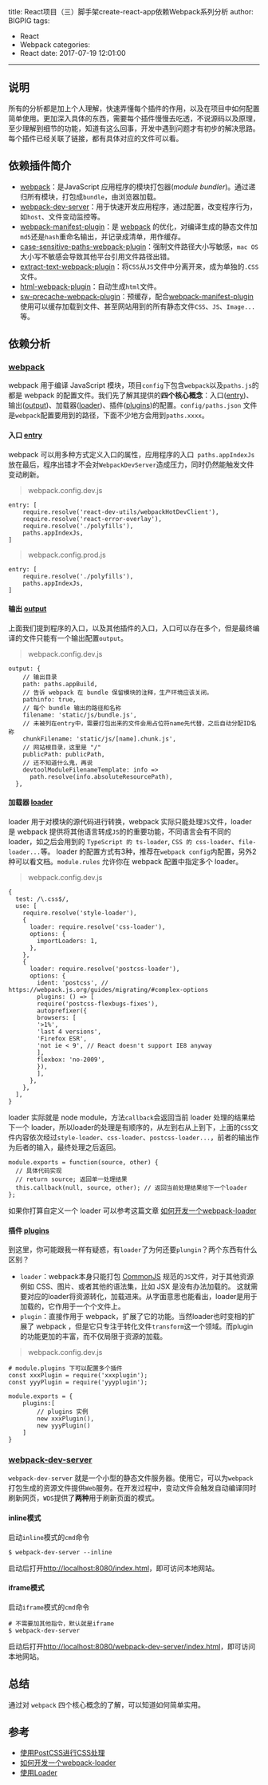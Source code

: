 title: React项目（三）脚手架create-react-app依赖Webpack系列分析
author: BIGPIG
tags:
  - React
  - Webpack
categories:
  - React
date: 2017-07-19 12:01:00
---
## 说明
所有的分析都是加上个人理解，快速弄懂每个插件的作用，以及在项目中如何配置简单使用。更加深入具体的东西，需要每个插件慢慢去吃透，不说源码以及原理，至少理解到细节的功能，知道有这么回事，开发中遇到问题才有初步的解决思路。每个插件已经关联了链接，都有具体对应的文件可以看。
## 依赖插件简介
- [webpack][]：是JavaScript 应用程序的模块打包器(*module bundler*)。通过递归所有模块，打包成`bundle`，由浏览器加载。
- [webpack-dev-server][]：用于快速开发应用程序，通过配置，改变程序行为，如`host`、文件变动监控等。
- [webpack-manifest-plugin][]：是 [webpack][] 的优化，对编译生成的静态文件加`md5`还是`hash`重命名输出，并记录成清单，用作缓存。
- [case-sensitive-paths-webpack-plugin][]：强制文件路径大小写敏感，`mac OS`大小写不敏感会导致其他平台引用文件路径出错。
- [extract-text-webpack-plugin][]：将`CSS`从`JS`文件中分离开来，成为单独的`.CSS`文件。
- [html-webpack-plugin][]：自动生成`html`文件。
- [sw-precache-webpack-plugin][]：预缓存，配合[webpack-manifest-plugin][]使用可以缓存加载到文件、甚至网站用到的所有静态文件`CSS`、`JS`、`Image...`等。

## 依赖分析
### [webpack][]
webpack 用于编译 JavaScript 模块，项目`config`下包含`webpack`以及`paths.js`的都是 webpack 的配置文件。我们先了解其提供的**四个核心概念**：入口([entry](https://doc.webpack-china.org/concepts/entry-points/))、输出([output](https://doc.webpack-china.org/concepts/output))、加载器([loader](https://doc.webpack-china.org/concepts/loaders))、插件([plugins](https://doc.webpack-china.org/configuration/output))的配置。`config/paths.json` 文件是`webpack`配置要用到的路径，下面不少地方会用到`paths.xxxx`。

#### 入口 [entry](https://doc.webpack-china.org/concepts/entry-points)
webpack 可以用多种方式定义入口的属性，应用程序的入口` paths.appIndexJs`放在最后，程序出错才不会对`WebpackDevServer`造成压力，同时仍然能触发文件变动刷新。

> webpack.config.dev.js

```
entry: [
    require.resolve('react-dev-utils/webpackHotDevClient'),
    require.resolve('react-error-overlay'),
    require.resolve('./polyfills'),
    paths.appIndexJs,
]
```
> webpack.config.prod.js

```
entry: [
    require.resolve('./polyfills'),
    paths.appIndexJs,
]
```
#### 输出 [output](https://doc.webpack-china.org/configuration/output)
上面我们提到程序的入口，以及其他插件的入口，入口可以存在多个，但是最终编译的文件只能有一个输出配置`output`。
> webpack.config.dev.js

```
output: {
    // 输出目录
    path: paths.appBuild,
    // 告诉 webpack 在 bundle 保留模块的注释，生产环境应该关闭。
    pathinfo: true,
    // 每个 bundle 输出的路径和名称
    filename: 'static/js/bundle.js',
    // 未被列在entry中，需要打包出来的文件会用占位符name先代替，之后自动分配ID名称
    chunkFilename: 'static/js/[name].chunk.js',
    // 网站根目录，这里是 "/"
    publicPath: publicPath,
    // 还不知道什么鬼，再说
    devtoolModuleFilenameTemplate: info =>
      path.resolve(info.absoluteResourcePath),
  },
```

#### 加载器 [loader](https://doc.webpack-china.org/concepts/loaders)
loader 用于对模块的源代码进行转换，webpack 实际只能处理`JS`文件，loader 是 webpack 提供将其他语言转成`JS`的的重要功能，不同语言会有不同的 loader，如之后会用到的 `TypeScript 的 ts-loader`, `CSS 的 css-loader`、`file-loader...`等。 
loader 的配置方式有3种，推荐在`webpack config`内配置，另外2种可以看文档。`module.rules` 允许你在 webpack 配置中指定多个 loader。
> webpack.config.dev.js

```
{
  test: /\.css$/,
  use: [
    require.resolve('style-loader'),
    {
      loader: require.resolve('css-loader'),
      options: {
        importLoaders: 1,
      },
    },
    {
      loader: require.resolve('postcss-loader'),
      options: {
        ident: 'postcss', // https://webpack.js.org/guides/migrating/#complex-options
        plugins: () => [
        require('postcss-flexbugs-fixes'),
        autoprefixer({
        browsers: [
        '>1%',
        'last 4 versions',
        'Firefox ESR',
        'not ie < 9', // React doesn't support IE8 anyway
        ],
        flexbox: 'no-2009',
        }),
        ],
      },
    },
  ],
}
```

loader 实际就是 node module，方法`callback`会返回当前 loader 处理的结果给下一个 loader，所以loader的处理是有顺序的，从左到右从上到下，上面的`CSS`文件内容依次经过`style-loader`、`css-loader`、`postcss-loader...`，前者的输出作为后者的输入，最终处理之后返回。

```
module.exports = function(source, other) {
  // 具体代码实现
  // return source; 返回单一处理结果
  this.callback(null, source, other); // 返回当前处理结果给下一个loader
};
```
如果你打算自定义一个 loader 可以参考这篇文章 [如何开发一个webpack-loader](http://www.alloyteam.com/2016/01/webpack-loader-1)

#### 插件 [plugins](https://doc.webpack-china.org/configuration/output)
到这里，你可能跟我一样有疑惑，有`loader`了为何还要`plungin`？两个东西有什么区别？

- `loader`：webpack本身只能打包 [CommonJS](http://zhaoda.net/webpack-handbook/commonjs.html) 规范的`JS`文件，对于其他资源例如 CSS、图片、或者其他的语法集，比如 JSX 是没有办法加载的。 这就需要对应的loader将资源转化，加载进来。从字面意思也能看出，loader是用于加载的，它作用于一个个文件上。
- `plugin`：直接作用于 webpack，扩展了它的功能。当然loader也时变相的扩展了 webpack ，但是它只专注于转化文件`transform`这一个领域。而plugin的功能更加的丰富，而不仅局限于资源的加载。

> webpack.config.dev.js

```
# module.plugins 下可以配置多个插件
const xxxPlugin = require('xxxplugin');
const yyyPlugin = require('yyyplugin');

module.exports = {
    plugins:[
        // plugins 实例
        new xxxPlugin(),
        new yyyPlugin()
    ]
}
```
### [webpack-dev-server][]
`webpack-dev-server` 就是一个小型的静态文件服务器。使用它，可以为`webpack`打包生成的资源文件提供`Web`服务。在开发过程中，变动文件会触发自动编译同时刷新网页，`WDS`提供了**两种**用于刷新页面的模式。
#### inline模式
启动`inline`模式的`cmd`命令

```
$ webpack-dev-server --inline
```
启动后打开<http://localhost:8080/index.html>，即可访问本地网站。

#### iframe模式
启动`iframe`模式的`cmd`命令

```
# 不需要加其他指令，默认就是iframe
$ webpack-dev-server
```
启动后打开<http://localhost:8080/webpack-dev-server/index.html>，即可访问本地网站。


## 总结
通过对 `webpack` 四个核心概念的了解，可以知道如何简单实用。

## 参考
- [使用PostCSS进行CSS处理](https://www.ibm.com/developerworks/cn/web/1604-postcss-css/index.html)
- [如何开发一个webpack-loader](http://www.alloyteam.com/2016/01/webpack-loader-1)
- [使用Loader](https://webpack.toobug.net/zh-cn/chapter4/using-loaders.html)

[`webpack`]:https://doc.webpack-china.org
[webpack]:https://doc.webpack-china.org
[webpack-dev-server]:https://doc.webpack-china.org/configuration/dev-server
[webpack-manifest-plugin]:https://github.com/danethurber/webpack-manifest-plugin
[case-sensitive-paths-webpack-plugin]:https://github.com/Urthen/case-sensitive-paths-webpack-plugin
[extract-text-webpack-plugin]:https://github.com/webpack-contrib/extract-text-webpack-plugin
[html-webpack-plugin]:https://github.com/jantimon/html-webpack-plugin
[sw-precache-webpack-plugin]:https://github.com/goldhand/sw-precache-webpack-plugin

[`TypeScript`]:https://zhongsp.gitbooks.io/typescript-handbook/content
[`PostCSS`]:https://github.com/postcss/postcss
[`style-loader`]:https://github.com/webpack-contrib/style-loader
[`css-loader`]:https://github.com/webpack-contrib/css-loader
[`postcss-loader`]:https://github.com/postcss/postcss-loader
[`autoprefixer`]:https://github.com/postcss/autoprefixer

